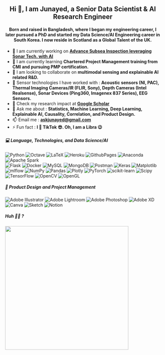 <h2 align="center">Hi 👏, I am Junayed, a Senior Data Scientist & AI Research Engineer</h2>
<h4 align="center">Born and raised in Bangladesh, where I began my engineering career, I later pursued a PhD and started my Data Science/AI Engineering career in South Korea. I now reside in Scotland as a Global Talent of the UK.</h4>


- 🔭 I am currently working on **[Advance Subsea Inspection leveraging Sonar Tech. with AI](https://github.com/junayed/Ping360-Capture-analysis-and-AI)**
- 🌱 I am currently learning **Chartered Project Management training from CMI and pursuing PMP certification.**
- 👯 I am looking to collaborate on **multimodal sensing and explainable AI related R&D.**
- 👾 Sensor technologies I have worked with : **Acoustic sensors (NI, PAC), Thermal Imaging Cameras/IR (FLIR, Sony), Depth Cameras (Intel Realsense), Sonar Devices (Ping360, Imagenex 837 Series), EEG Sensors.**
- 📄 Check my research impact at **[Google Scholar](https://scholar.google.com/citations?user=6dp1PZAAAAAJ&hl=en)**
- 💬 Ask me about : **Statistics, Machine Learning, Deep Learning, Explainable AI, Causality, Correlation, and Product Design.**
- 📫 Email me : **[askjunayed@gmail.com](mailto:askjunayed@gmail.com)**
- ⚡ Fun fact : **I 💙 TikTok 😎. Oh, I am a Libra 😉**

##### 💻 Language, Technologies, and Data Science/AI
![Python](https://img.shields.io/badge/python-3670A0?style=for-the-badge&logo=python&logoColor=ffdd54)
![Octave](https://img.shields.io/badge/OCTAVE-darkblue?style=for-the-badge&logo=octave&logoColor=fcd683)
![LaTeX](https://img.shields.io/badge/latex-%23008080.svg?style=for-the-badge&logo=latex&logoColor=white)
![Heroku](https://img.shields.io/badge/heroku-%23430098.svg?style=for-the-badge&logo=heroku&logoColor=white) 
![GithubPages](https://img.shields.io/badge/github%20pages-121013?style=for-the-badge&logo=github&logoColor=white) 
![Anaconda](https://img.shields.io/badge/Anaconda-%2344A833.svg?style=for-the-badge&logo=anaconda&logoColor=white) 
![Apache Spark](https://img.shields.io/badge/Apache%20Spark-FDEE21?style=for-the-badge&logo=apachespark&logoColor=black)  
![Flask](https://img.shields.io/badge/flask-%23000.svg?style=for-the-badge&logo=flask&logoColor=white)
![Docker](https://img.shields.io/badge/docker-%230db7ed.svg?style=for-the-badge&logo=docker&logoColor=white) 
![MySQL](https://img.shields.io/badge/mysql-%2300000f.svg?style=for-the-badge&logo=mysql&logoColor=white) 
![MongoDB](https://img.shields.io/badge/MongoDB-%234ea94b.svg?style=for-the-badge&logo=mongodb&logoColor=white)
![Postman](https://img.shields.io/badge/Postman-FF6C37?style=for-the-badge&logo=postman&logoColor=white)
![Keras](https://img.shields.io/badge/Keras-%23D00000.svg?style=for-the-badge&logo=Keras&logoColor=white) 
![Matplotlib](https://img.shields.io/badge/Matplotlib-%23ffffff.svg?style=for-the-badge&logo=Matplotlib&logoColor=black) 
![mlflow](https://img.shields.io/badge/mlflow-%23d9ead3.svg?style=for-the-badge&logo=numpy&logoColor=blue) 
![NumPy](https://img.shields.io/badge/numpy-%23013243.svg?style=for-the-badge&logo=numpy&logoColor=white) 
![Pandas](https://img.shields.io/badge/pandas-%23150458.svg?style=for-the-badge&logo=pandas&logoColor=white) 
![Plotly](https://img.shields.io/badge/Plotly-%233F4F75.svg?style=for-the-badge&logo=plotly&logoColor=white) 
![PyTorch](https://img.shields.io/badge/PyTorch-%23EE4C2C.svg?style=for-the-badge&logo=PyTorch&logoColor=white) 
![scikit-learn](https://img.shields.io/badge/scikit--learn-%23F7931E.svg?style=for-the-badge&logo=scikit-learn&logoColor=white) 
![Scipy](https://img.shields.io/badge/SciPy-%230C55A5.svg?style=for-the-badge&logo=scipy&logoColor=%white) 
![TensorFlow](https://img.shields.io/badge/TensorFlow-%23FF6F00.svg?style=for-the-badge&logo=TensorFlow&logoColor=white)
![OpenCV](https://img.shields.io/badge/opencv-%23white.svg?style=for-the-badge&logo=opencv&logoColor=white) 
![OpenGL](https://img.shields.io/badge/OpenGL-%23FFFFFF.svg?style=for-the-badge&logo=opengl)


##### 🍎 Product Design and Project Management
![Adobe Illustrator](https://img.shields.io/badge/adobe%20illustrator-%23FF9A00.svg?style=for-the-badge&logo=adobe%20illustrator&logoColor=white) 
![Adobe Lightroom](https://img.shields.io/badge/Adobe%20Lightroom-31A8FF.svg?style=for-the-badge&logo=Adobe%20Lightroom&logoColor=white) 
![Adobe Photoshop](https://img.shields.io/badge/adobe%20photoshop-%2331A8FF.svg?style=for-the-badge&logo=adobe%20photoshop&logoColor=white) 
![Adobe XD](https://img.shields.io/badge/Adobe%20XD-470137?style=for-the-badge&logo=Adobe%20XD&logoColor=#FF61F6) 
![Canva](https://img.shields.io/badge/Canva-%2300C4CC.svg?style=for-the-badge&logo=Canva&logoColor=white) 
![Sketch](https://img.shields.io/badge/Sketch-FFB387?style=for-the-badge&logo=sketch&logoColor=black) 
![Notion](https://img.shields.io/badge/Notion-%23000000.svg?style=for-the-badge&logo=notion&logoColor=white)


##### Huh 👯‍♂️ ? 
<img src='https://randommeme-five.vercel.app/' style="height: 400px;"/>

